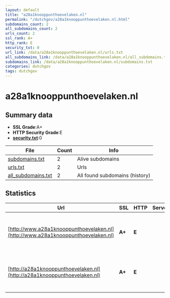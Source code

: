 ```yaml
---
layout: default
title: "a28a1knooppunthoevelaken.nl"
permalink: "/dutchgov/a28a1knooppunthoevelaken.nl.html"
subdomains_count: 2
all_subdomains_count: 2
urls_count: 2
ssl_rank: A+
http_rank: E
security_txt: 0
url_link: /data/a28a1knooppunthoevelaken.nl/urls.txt
all_subdomains_link: /data/a28a1knooppunthoevelaken.nl/all_subdomains.txt
subdomains_link: /data/a28a1knooppunthoevelaken.nl/subdomains.txt
categories: dutchgov
tags: dutchgov
---
```



# a28a1knooppunthoevelaken.nl
## Summary data


 - **SSL Grade**:A+
 - **HTTP Security Grade**:E
 - **[security.txt](https://www.digitaleoverheid.nl/nieuws/standaard-security-txt-nu-verplicht-voor-overheid/)**:0


| File       | Count | Info |
|------------|-------|------|
|[subdomains.txt](/DutchGovScope/data/a28a1knooppunthoevelaken.nl/subdomains.txt)|2|Alive subdomains|
|[urls.txt](/DutchGovScope/data/a28a1knooppunthoevelaken.nl/urls.txt)|2|Urls|
|[all_subdomains.txt](/DutchGovScope/data/a28a1knooppunthoevelaken.nl/all_subdomains.txt)|2|All found subdomains (history)|


## Statistics


| Url | SSL | HTTP | Server | Cookie | HSTS | CORS | CTO | CSP | XFO | XXP | RP |FP| Tech |Title |
|--------|-------|-------|------|------|------|------|------|------|------|------|------|------|------|------|
|[http://www.a28a1knooppunthoevelaken.nl](http://www.a28a1knooppunthoevelaken.nl)| **A+**| **E**|| | | | | | | | :white_check_mark: | |Google Tag Manager HSTS Microsoft ASP.NET||
|[http://a28a1knooppunthoevelaken.nl](http://a28a1knooppunthoevelaken.nl)| **A+**| **E**|| | | | | | | | :white_check_mark: | |Google Tag Manager HSTS Microsoft ASP.NET||

